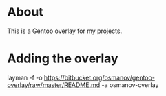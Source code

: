 # About

This is a Gentoo overlay for my projects.

# Adding the overlay

layman -f -o https://bitbucket.org/osmanov/gentoo-overlay/raw/master/README.md -a osmanov-overlay
